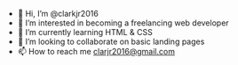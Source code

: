 - 👋 Hi, I’m @clarkjr2016
- 👀 I’m interested in becoming a freelancing web developer
- 🌱 I’m currently learning HTML & CSS
- 💞️ I’m looking to collaborate on basic landing pages
- 📫 How to reach me clarjr2016@gmail.com

<!---
clarkjr2016/clarkjr2016 is a ✨ special ✨ repository because its `README.md` (this file) appears on your GitHub profile.
You can click the Preview link to take a look at your changes.
--->
